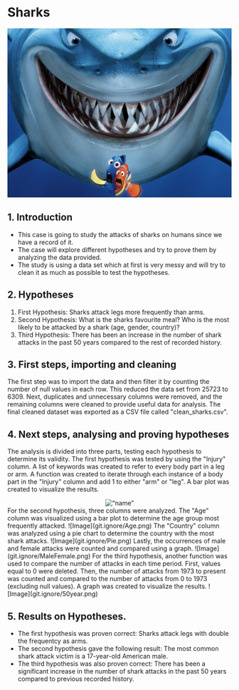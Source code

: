 # Sharks


![Image](git.ignore/Shark.png)



## 1. Introduction


- This case is going to study the attacks of sharks on humans since we have a record of it. 
- The case will explore different hypotheses and try to prove them by analyzing the data provided.
- The study is using a data set which at first is very messy and will try to clean it as much as possible to test the hypotheses.

## 2. Hypotheses

1. First Hypothesis: Sharks attack legs more frequently than arms.
2. Second Hypothesis: What is the sharks favourite meal? Who is the most likely to be attacked by a shark (age, gender, country)?
3. Third Hypothesis: There has been an increase in the number of shark attacks in the past 50 years compared to the rest of recorded history.

## 3. First steps, importing and cleaning

The first step was to import the data and then filter it by counting the number of null values in each row. This reduced the data set from 25723 to 6309. Next, duplicates and unnecessary columns were removed, and the remaining columns were cleaned to provide useful data for analysis. The final cleaned dataset was exported as a CSV file called "clean_sharks.csv".

## 4. Next steps, analysing and proving hypotheses


The analysis is divided into three parts, testing each hypothesis to determine its validity.
The first hypothesis was tested by using the "Injury" column. A list of keywords was created to refer to every body part in a leg or arm. A function was created to iterate through each instance of a body part in the "Injury" column and add 1 to either "arm" or "leg". A bar plot was created to visualize the results.
<center>
<img src=“git.ignore/ArmLeg.png” alt=“name” width=“500”/>
</center>
For the second hypothesis, three columns were analyzed. The "Age" column was visualized using a bar plot to determine the age group most frequently attacked. 
![Image](git.ignore/Age.png)
The "Country" column was analyzed using a pie chart to determine the country with the most shark attacks. 
![Image](git.ignore/Pie.png)
Lastly, the occurrences of male and female attacks were counted and compared using a graph.
![Image](git.ignore/MaleFemale.png)
For the third hypothesis, another function was used to compare the number of attacks in each time period. First, values equal to 0 were deleted. Then, the number of attacks from 1973 to present was counted and compared to the number of attacks from 0 to 1973 (excluding null values). A graph was created to visualize the results.
![Image](git.ignore/50year.png)

## 5. Results on Hypotheses.

- The first hypothesis was proven correct: Sharks attack legs with double the frequentcy as arms.
- The second hypothesis gave the following result: The most common shark attack victim is a 17-year-old American male.
- The third hypothesis was also proven correct: There has been a significant increase in the number of shark attacks in the past 50 years compared to previous recorded history.





